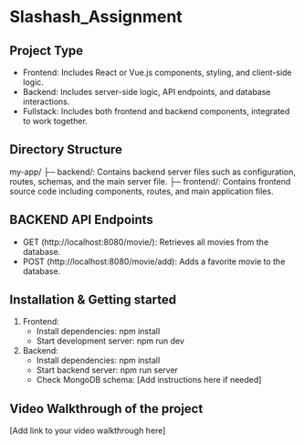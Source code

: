 # Slashash_Assignment

## Project Type
- Frontend: Includes React or Vue.js components, styling, and client-side logic.
- Backend: Includes server-side logic, API endpoints, and database interactions.
- Fullstack: Includes both frontend and backend components, integrated to work together.

## Directory Structure
my-app/
├─ backend/: Contains backend server files such as configuration, routes, schemas, and the main server file.
├─ frontend/: Contains frontend source code including components, routes, and main application files.

## BACKEND API Endpoints
- GET (http://localhost:8080/movie/): Retrieves all movies from the database.
- POST (http://localhost:8080/movie/add): Adds a favorite movie to the database.

## Installation & Getting started
1. Frontend:
   - Install dependencies: npm install
   - Start development server: npm run dev
2. Backend:
   - Install dependencies: npm install
   - Start backend server: npm run server
   - Check MongoDB schema: [Add instructions here if needed]

## Video Walkthrough of the project
[Add link to your video walkthrough here]
